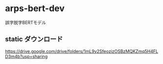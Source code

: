 # arps-bert-dev
誤字脱字BERTモデル

## static ダウンロード
https://drive.google.com/drive/folders/1mL9y2SfeozizOSBzMQKZmq5H4FLD3m4b?usp=sharing
